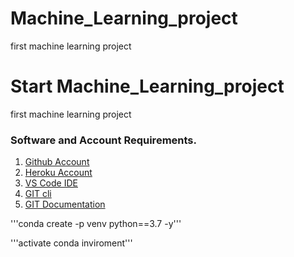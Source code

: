 # Machine_Learning_project
first machine learning project
# Start  Machine_Learning_project
first machine learning project
### Software and Account Requirements.
1. [Github Account](https://github.com)
2. [Heroku Account](https://dashboard.heroku.com/login)
3. [VS Code IDE](https://code.visualstudio.com/download)
4. [GIT cli](https://git-scm.com/downloads)
5. [GIT Documentation](https://git-scm.com/docs/gittutorial)
<!-- Creating conda inviroment -->
'''conda create -p venv python==3.7 -y'''

'''activate conda inviroment'''
<!-- conda activate venv/ -->


